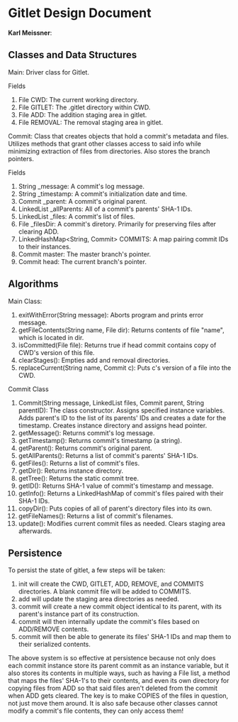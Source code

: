 # Gitlet Design Document

**Karl Meissner**:

## Classes and Data Structures
Main:
Driver class for Gitlet.

Fields
1. File CWD: The current working directory.
2. File GITLET: The .gitlet directory within CWD.
3. File ADD: The addition staging area in gitlet.
4. File REMOVAL: The removal staging area in gitlet.

Commit:
Class that creates objects that hold a commit's metadata and files. Utilizes methods that grant other classes access to said info while minimizing extraction of files from directories. Also stores the branch pointers.

Fields
1. String _message: A commit's log message.
2. String _timestamp: A commit's initialization date and time.
3. Commit _parent: A commit's original parent.
4. LinkedList<String> _allParents: All of a commit's parents' SHA-1 IDs.
5. LinkedList<File> _files: A commit's list of files.
6. File _filesDir: A commit's diretory. Primarily for preserving files after clearing ADD.
7. LinkedHashMap<String, Commit> COMMITS: A map pairing commit IDs to their instances.
8. Commit master: The master branch's pointer.
9. Commit head: The current branch's pointer.

## Algorithms
Main Class:
1. exitWithError(String message): Aborts program and prints error message.
2. getFileContents(String name, File dir): Returns contents of file "name", which is located in dir.
3. isCommitted(File file): Returns true if head commit contains copy of CWD's version of this file.
4. clearStages(): Empties add and removal directories.
5. replaceCurrent(String name, Commit c): Puts c's version of a file into the CWD.

Commit Class
1. Commit(String message, LinkedList<File> files, Commit parent, String parentID): The class constructor. Assigns specified instance variables. Adds parent's ID to the list of its parents' IDs and creates a date for the timestamp. Creates instance directory and assigns head pointer.
2. getMessage(): Returns commit's log message.
3. getTimestamp(): Returns commit's timestamp (a string).
4. getParent(): Returns commit's original parent.
5. getAllParents(): Returns a list of commit's parents' SHA-1 IDs.
6. getFiles(): Returns a list of commit's files.
7. getDir(): Returns instance directory.
8. getTree(): Returns the static commit tree.
9. getID(): Returns SHA-1 value of commit's timestamp and message.
10. getInfo(): Returns a LinkedHashMap of commit's files paired with their SHA-1 IDs.
11. copyDir(): Puts copies of all of parent's directory files into its own.
12. getFileNames(): Returns a list of commit's filenames.
13. update(): Modifies current commit files as needed. Clears staging area afterwards.

## Persistence
To persist the state of gitlet, a few steps will be taken:

1. init will create the CWD, GITLET, ADD, REMOVE, and COMMITS directories. A blank commit file will be added to COMMITS.
2. add will update the staging area directories as needed.
3. commit will create a new commit object identical to its parent, with its parent's instance part of its construction.
4. commit will then internally update the commit's files based on ADD/REMOVE contents.
5. commit will then be able to generate its files' SHA-1 IDs and map them to their serialized contents.

The above system is so effective at persistence because not only does each commit instance store its parent commit as an instance variable, but it also stores its contents in multiple ways, such as having a File list, a method that maps the files' SHA-1's to their contents, and even its own directory for copying files from ADD so that said files aren't deleted from the commit when ADD gets cleared. The key is to make COPIES of the files in question, not just move them around. It is also safe because other classes cannot modify a commit's file contents, they can only access them!
